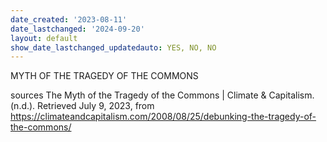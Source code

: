 ```yaml
---
date_created: '2023-08-11'
date_lastchanged: '2024-09-20'
layout: default
show_date_lastchanged_updatedauto: YES, NO, NO
---
```

MYTH OF THE TRAGEDY OF THE COMMONS

sources
The Myth of the Tragedy of the Commons | Climate & Capitalism. (n.d.). Retrieved July 9, 2023, from https://climateandcapitalism.com/2008/08/25/debunking-the-tragedy-of-the-commons/


